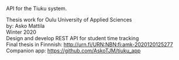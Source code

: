 
API for the Tiuku system.  

Thesis work for Oulu University of Applied Sciences  
by: Asko Mattila  
Winter 2020  
Design and develop REST API for student time tracking    
Final thesis in Finnnish: http://urn.fi/URN:NBN:fi:amk-2020120125277  
Companion app: https://github.com/AskoTJM/tiuku_app  
